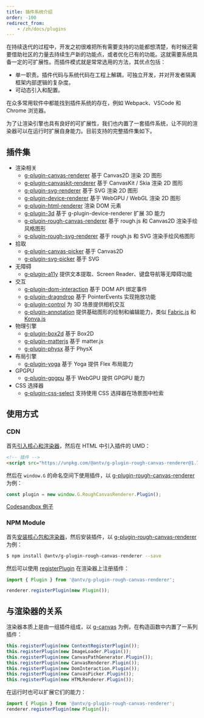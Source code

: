 ```yaml
---
title: 插件系统介绍
order: -100
redirect_from:
    - /zh/docs/plugins
---
```


在持续迭代的过程中，开发之初很难把所有需要支持的功能都想清楚，有时候还需要借助社区的力量去持续生产新的功能点，或者优化已有的功能。这就需要系统具备一定的可扩展性。而插件模式就是常常选用的方法，其优点包括：

-   单一职责。插件代码与系统代码在工程上解耦，可独立开发，并对开发者隔离框架内部逻辑的复杂度。
-   可动态引入和配置。

在众多常用软件中都能找到插件系统的存在，例如 Webpack、VSCode 和 Chrome 浏览器。

为了让渲染引擎也具有良好的可扩展性，我们也内置了一套插件系统，让不同的渲染器可以在运行时扩展自身能力。目前支持的完整插件集如下。

## 插件集

-   渲染相关
    -   [g-plugin-canvas-renderer](/zh/docs/plugins/canvas-renderer) 基于 Canvas2D 渲染 2D 图形
    -   [g-plugin-canvaskit-renderer](/zh/docs/plugins/canvaskit-renderer) 基于 CanvasKit / Skia 渲染 2D 图形
    -   [g-plugin-svg-renderer](/zh/docs/plugins/svg-renderer) 基于 SVG 渲染 2D 图形
    -   [g-plugin-device-renderer](/zh/docs/plugins/device-renderer) 基于 WebGPU / WebGL 渲染 2D 图形
    -   [g-plugin-html-renderer](/zh/docs/plugins/html-renderer) 渲染 DOM 元素
    -   [g-plugin-3d](/zh/docs/plugins/3d) 基于 g-plugin-device-renderer 扩展 3D 能力
    -   [g-plugin-rough-canvas-renderer](/zh/docs/plugins/rough-canvas-renderer) 基于 rough.js 和 Canvas2D 渲染手绘风格图形
    -   [g-plugin-rough-svg-renderer](/zh/docs/plugins/rough-svg-renderer) 基于 rough.js 和 SVG 渲染手绘风格图形
-   拾取
    -   [g-plugin-canvas-picker](/zh/docs/plugins/canvas-picker) 基于 Canvas2D
    -   [g-plugin-svg-picker](/zh/docs/plugins/svg-picker) 基于 SVG
-   无障碍
    -   [g-plugin-a11y](/zh/docs/plugins/a11y) 提供文本提取、Screen Reader、键盘导航等无障碍功能
-   交互
    -   [g-plugin-dom-interaction](/zh/docs/plugins/dom-interaction) 基于 DOM API 绑定事件
    -   [g-plugin-dragndrop](/zh/docs/plugins/dragndrop) 基于 PointerEvents 实现拖放功能
    -   [g-plugin-control](/zh/docs/plugins/control) 为 3D 场景提供相机交互
    -   [g-plugin-annotation](/zh/docs/plugins/annotation) 提供基础图形的绘制和编辑能力，类似 [Fabric.js](http://fabricjs.com/) 和 [Konva.js](https://konvajs.org/)
-   物理引擎
    -   [g-plugin-box2d](/zh/docs/plugins/box2d) 基于 Box2D
    -   [g-plugin-matterjs](/zh/docs/plugins/matterjs) 基于 matter.js
    -   [g-plugin-physx](/zh/docs/plugins/physx) 基于 PhysX
-   布局引擎
    -   [g-plugin-yoga](/zh/docs/plugins/yoga) 基于 Yoga 提供 Flex 布局能力
-   GPGPU
    -   [g-plugin-gpgpu](/zh/docs/plugins/gpgpu) 基于 WebGPU 提供 GPGPU 能力
-   CSS 选择器
    -   [g-plugin-css-select](/zh/docs/plugins/css-select) 支持使用 CSS 选择器在场景图中检索

## 使用方式

### CDN

首先[引入核心和渲染器](/zh/docs/guide/introduce#cdn-方式)，然后在 HTML 中引入插件的 UMD：

```html
<!-- 插件 -->
<script src="https://unpkg.com/@antv/g-plugin-rough-canvas-renderer@1.7.16/dist/index.umd.min.js"></script>
```

然后在 `window.G` 的命名空间下使用插件，以 [g-plugin-rough-canvas-renderer](/zh/docs/plugins/rough-canvas-renderer) 为例：

```js
const plugin = new window.G.RoughCanvasRenderer.Plugin();
```

[Codesandbox 例子](https://codesandbox.io/s/yi-umd-xing-shi-shi-yong-g-yi-ji-cha-jian-zsoln8?file=/index.js)

### NPM Module

首先[安装核心包和渲染器](/zh/docs/guide/introduce#npm-module)，然后安装插件，以 [g-plugin-rough-canvas-renderer](/zh/docs/plugins/rough-canvas-renderer) 为例：

```bash
$ npm install @antv/g-plugin-rough-canvas-renderer --save
```

然后可以使用 [registerPlugin](/zh/docs/api/renderer/renderer#registerplugin) 在渲染器上注册插件：

```js
import { Plugin } from '@antv/g-plugin-rough-canvas-renderer';

renderer.registerPlugin(new Plugin());
```

## 与渲染器的关系

渲染器本质上是由一组插件组成，以 [g-canvas](/api/renderer/canvas) 为例，在构造函数中内置了一系列插件：

```js
this.registerPlugin(new ContextRegisterPlugin());
this.registerPlugin(new ImageLoader.Plugin());
this.registerPlugin(new CanvasPathGenerator.Plugin());
this.registerPlugin(new CanvasRenderer.Plugin());
this.registerPlugin(new DomInteraction.Plugin());
this.registerPlugin(new CanvasPicker.Plugin());
this.registerPlugin(new HTMLRenderer.Plugin());
```

在运行时也可以扩展它们的能力：

```js
import { Plugin } from '@antv/g-plugin-rough-canvas-renderer';
renderer.registerPlugin(new Plugin());
```
